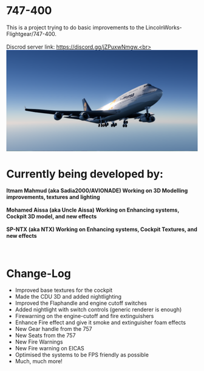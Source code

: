 # 747-400
This is a project trying to do basic improvements to the LincolnWorks-Flightgear/747-400.<br><br>
Discrod server link: https://discord.gg/jZPuxwNmgw.<br><br>
<img src=https://github.com/Sadia2000/747-400/blob/master/Splash/splash1.png alt=747-400_splashscreen>

# Currently being developed by:
<b>Itmam Mahmud (aka Sadia2000/AVIONADE) Working on 3D Modelling improvements, textures and lighting</b><br><br>
<b>Mohamed Aissa (aka Uncle Aissa) Working on Enhancing systems, Cockpit 3D model, and new effects</b><br><br>
<b>SP-NTX (aka NTX) Working on Enhancing systems, Cockpit Textures, and new effects</b>
<br><br><br>
# Change-Log
<ul>
  <li>Improved base textures for the cockpit</li>
  <li>Made the CDU 3D and added nightlighting</li>
  <li>Improved the Flaphandle and engine cutoff switches</li>
  <li>Added nightlight with switch controls (generic renderer is enough)</li>
  <li>Firewarning on the engine-cutoff and fire extinguishers</li>
  <li>Enhance Fire effect and give it smoke and extinguisher foam effects</li>
  <li>New Gear handle from the 757</li>
  <li>New Seats from the 757</li>
  <li>New Fire Warnings</li>
  <li>New Fire warning on EICAS</li>
  <li>Optimised the systems to be FPS friendly as possible</li>
  <li>Much, much more!</li>
</ul><br>
